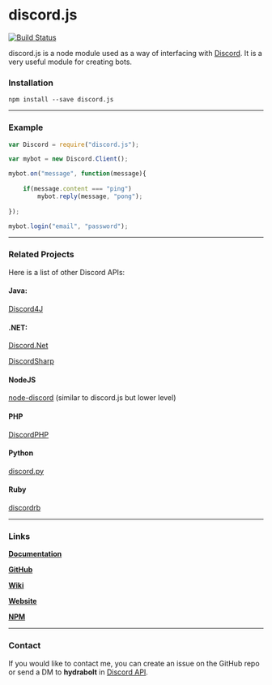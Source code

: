 # discord.js

[![Build Status](https://travis-ci.org/discord-js/discord.js.svg)](https://travis-ci.org/discord-js/discord.js)

discord.js is a node module used as a way of interfacing with
[Discord](https://discordapp.com/). It is a very useful module for creating
bots.

### Installation
`npm install --save discord.js`

---

### Example
```js
var Discord = require("discord.js");

var mybot = new Discord.Client();

mybot.on("message", function(message){
	
	if(message.content === "ping")
		mybot.reply(message, "pong");
	
});

mybot.login("email", "password");
```
---

### Related Projects

Here is a list of other Discord APIs:

#### Java:
[Discord4J](https://github.com/nerd/Discord4J)
#### .NET:
[Discord.Net](https://github.com/RogueException/Discord.Net)

[DiscordSharp](https://github.com/Luigifan/DiscordSharp)
#### NodeJS
[node-discord](https://github.com/izy521/node-discord) (similar to discord.js but lower level)

#### PHP
[DiscordPHP](https://github.com/teamreflex/DiscordPHP)

#### Python
[discord.py](https://github.com/Rapptz/discord.py)

#### Ruby
[discordrb](https://github.com/meew0/discordrb)

---

### Links
**[Documentation](https://github.com/discord-js/discord.js/wiki/Documentation)**

**[GitHub](https://github.com/discord-js/discord.js)**

**[Wiki](https://github.com/discord-js/discord.js/wiki)**

**[Website](http://discord-js.github.io/)**

**[NPM](npmjs.com/package/discord.js)**

---

### Contact

If you would like to contact me, you can create an issue on the GitHub repo
or send a DM to **hydrabolt** in [Discord API](https://discord.gg/0SBTUU1wZTY66OLO).